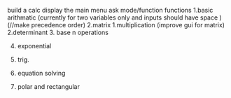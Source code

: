 build a calc
display the main menu
ask mode/function
functions
1.basic arithmatic
    (currently for two variables only and inputs should have space )
    (//make precedence order)
2.matrix 
    1.multiplication
    (improve gui for matrix)
    2.determinant
3. base n operations

4. exponential

5. trig.

6. equation solving

7. polar and rectangular